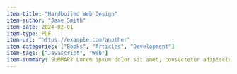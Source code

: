 ```yaml
---
item-title: "Hardboiled Web Design"
item-author: "Jane Smith"
item-date: 2024-02-01
item-type: PDF
item-url: "https://example.com/another"
item-categories: ["Books", "Articles", "Development"]
item-tags: ["Javascript", "Web"]
item-summary: SUMMARY Lorem ipsum dolor sit amet, consectetur adipiscing elit, sed do eiusmod tempor incididunt ut labore et dolore magna aliqua. Ut enim ad minim veniam, quis nostrud exercitation ullamco laboris nisi ut aliquip ex ea commodo consequat.
---
```

